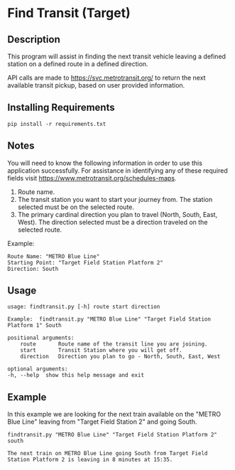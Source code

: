 # Find Transit (Target)
## Description
This program will assist in finding the next transit vehicle leaving a defined  station on a defined route in a defined direction.

API calls are made to https://svc.metrotransit.org/ to return the next available transit pickup, based on user provided information.


## Installing Requirements
    pip install -r requirements.txt


## Notes
You will need to know the following information in order to use this application successfully. For assistance in identifying any of these required fields visit https://www.metrotransit.org/schedules-maps. 

1. Route name.
2. The transit station you want to start your journey from. The station selected must be on the selected route.
3. The primary cardinal direction you plan to travel (North, South, East, West).  The direction selected must be a direction traveled on the selected route.

Example:

    Route Name: "METRO Blue Line"
    Starting Point: "Target Field Station Platform 2"
    Direction: South


## Usage 
    usage: findtransit.py [-h] route start direction

    Example:  findtransit.py "METRO Blue Line" "Target Field Station Platform 1" South

    positional arguments:
        route       Route name of the transit line you are joining.
        start       Transit Station where you will get off.
        direction   Direction you plan to go - North, South, East, West

    optional arguments:
    -h, --help  show this help message and exit


## Example
In this example we are looking for the next train available on the "METRO Blue Line" leaving from "Target Field Station 2" and going South.

    findtransit.py "METRO Blue Line" "Target Field Station Platform 2" south

    The next train on METRO Blue Line going South from Target Field Station Platform 2 is leaving in 8 minutes at 15:35.